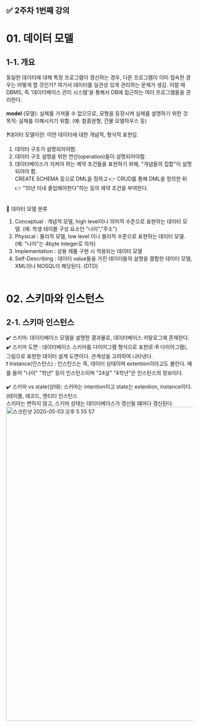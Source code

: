 ## ✅  2주차 1번째 강의

# 01. 데이터 모델

## 1-1. 개요
  동일한 데이터에 대해 특정 프로그램이 갱신하는 경우, 다른 프로그램이 이미 접속한 경우는 어떻게 할 것인가? 여기서 데이터를 일관성 있게 관리하는 문제가 생김. 
  이럴 때 DBMS, 즉 '데이터베이스 관리 시스템'을 통해서 DB에 접근하는 여러 프로그램들을 관리한다.<br>
  <br>
  **model** (모델): 실체를 가져올 수 없으므로, 모형을 등장시켜 실체를 설명하기 위한 것<br>
  목적: 실체를 이해시키기 위함. (예: 찰흙원형, 건물 모델하우스 등)
  <br><br>
  ❓데이터 모델이란: 어떤 데이터에 대한 개념적, 형식적 표현임. 
  1) 데이터 구조가 설명되어야함.<br>
  2) 데이터 구조 설명을 위한 연산(operation)들이 설명되어야함.<br>
  3) 데이터베이스가 지켜야 하는 제약 조건들을 표현하기 위해, "개념들의 집합"이 설명되어야 함.<br>
  CREATE SCHEMA 등으로 DML을 정하고 👉 CRUD를 통해 DML을 정의한 뒤 👉 "10년 이내 졸업해야한다"하는 등의 제약 조건을 부여한다.<br><br>
  
  📖 데이터 모델 분류<br>
  1) Conceptual : 개념적 모델, high level이나 의미적 수준으로 표현하는 데이터 모델. (예: 학생 테이블 구성 요소인 "나이","주소")
  2) Physical : 물리적 모델, low level 이나 물리적 수준으로 표현하는 데이터 모델. (예: "나이"는 4byte Integer로 하자)
  3) Implementation : 상용 제품 구현 시 적용되는 데이터 모델
  4) Self-Describing : 데이터 value들을 가진 데이터들의 설명을 결합한 데이터 모델, XML이나 NOSQL이 해당된다. (DTD)
 <br><br>

# 02. 스키마와 인스턴스

## 2-1. 스키마 인스턴스
  ✔️ 스키마: 데이터베이스 모델을 설명한 결과물로, 데이터베이스 카탈로그에 존재한다. <br>
  ✔️ 스키마 도면 : 데이터베이스 스키마를 다이어그램 형식으로 표현(E-R 다이어그램), 그림으로 표현한 데이터 설계 도면이다. 관계성을 고려하여 나타낸다.<br>
  ❗️ Instance(인스턴스) : 인스턴스는 즉, 데이터 상태이며 extention이라고도 불린다. 예를 들어 "나이" "학년" 등이 인스턴스이며 "24살" "4학년"은 
  인스턴스의 정보이다.
  <br><br>
  ✔️ 스키마 vs state(상태): 스키마는 intention이고 state는 extention, instance이다.(테이블, 레코드, 엔티티 인스턴스<br> 
  스키마는 변하지 않고, 스키마 상태는 데이터베이스가 갱신될 떄마다 갱신된다. <br>
  <img width="846" alt="스크린샷 2020-05-03 오후 5 55 57" src="https://user-images.githubusercontent.com/35520314/80909960-5c6cbf00-8d67-11ea-9e2f-56268f4c44f9.png">
  
  
